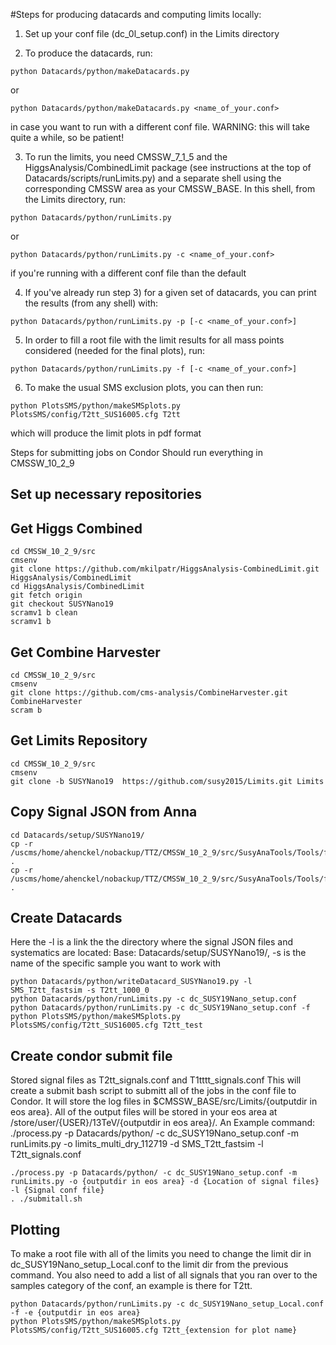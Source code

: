 #Steps for producing datacards and computing limits locally:
1) Set up your conf file (dc_0l_setup.conf) in the Limits directory

2) To produce the datacards, run:
```
python Datacards/python/makeDatacards.py
```
or
```
python Datacards/python/makeDatacards.py <name_of_your.conf>
```
in case you want to run with a different conf file. WARNING: this will take quite a while, so be patient!

3) To run the limits, you need CMSSW_7_1_5 and the HiggsAnalysis/CombinedLimit package (see instructions at the top of Datacards/scripts/runLimits.py) and a separate shell using the corresponding CMSSW area as your CMSSW_BASE. In this shell, from the Limits directory, run:
```
python Datacards/python/runLimits.py
```
or
```
python Datacards/python/runLimits.py -c <name_of_your.conf>
```
if you're running with a different conf file than the default

4) If you've already run step 3) for a given set of datacards, you can print the results (from any shell) with:
```
python Datacards/python/runLimits.py -p [-c <name_of_your.conf>]
```

5) In order to fill a root file with the limit results for all mass points considered (needed for the final plots), run:
```
python Datacards/python/runLimits.py -f [-c <name_of_your.conf>]
```

6) To make the usual SMS exclusion plots, you can then run:
```
python PlotsSMS/python/makeSMSplots.py PlotsSMS/config/T2tt_SUS16005.cfg T2tt
```
which will produce the limit plots in pdf format

Steps for submitting jobs on Condor
Should run everything in CMSSW_10_2_9

## Set up necessary repositories
## Get Higgs Combined
```
cd CMSSW_10_2_9/src
cmsenv
git clone https://github.com/mkilpatr/HiggsAnalysis-CombinedLimit.git HiggsAnalysis/CombinedLimit
cd HiggsAnalysis/CombinedLimit
git fetch origin
git checkout SUSYNano19
scramv1 b clean
scramv1 b
```

## Get Combine Harvester
```
cd CMSSW_10_2_9/src
cmsenv
git clone https://github.com/cms-analysis/CombineHarvester.git CombineHarvester
scram b
```

## Get Limits Repository
```
cd CMSSW_10_2_9/src
cmsenv
git clone -b SUSYNano19  https://github.com/susy2015/Limits.git Limits
```

## Copy Signal JSON from Anna
```
cd Datacards/setup/SUSYNano19/
cp -r /uscms/home/ahenckel/nobackup/TTZ/CMSSW_10_2_9/src/SusyAnaTools/Tools/fastsim_results/SMS_T2tt_fastsim .
cp -r /uscms/home/ahenckel/nobackup/TTZ/CMSSW_10_2_9/src/SusyAnaTools/Tools/fastsim_results/SMS_T1tttt_fastsim .
```

## Create Datacards
Here the -l is a link the the directory where the signal JSON files and systematics are located: Base: Datacards/setup/SUSYNano19/, -s is the name of the specific sample you want to work with
```
python Datacards/python/writeDatacard_SUSYNano19.py -l SMS_T2tt_fastsim -s T2tt_1000_0
python Datacards/python/runLimits.py -c dc_SUSY19Nano_setup.conf
python Datacards/python/runLimits.py -c dc_SUSY19Nano_setup.conf -f
python PlotsSMS/python/makeSMSplots.py PlotsSMS/config/T2tt_SUS16005.cfg T2tt_test
```

## Create condor submit file
Stored signal files as T2tt_signals.conf and T1tttt_signals.conf
This will create a submit bash script to submitt all of the jobs in the conf file to Condor. It will store the log files in $CMSSW_BASE/src/Limits/{outputdir in eos area}. All of the output files will be stored in your eos area at /store/user/{USER}/13TeV/{outputdir in eos area}/.
An Example command: 
./process.py -p Datacards/python/ -c dc_SUSY19Nano_setup.conf -m runLimits.py -o limits_multi_dry_112719 -d SMS_T2tt_fastsim -l T2tt_signals.conf
```
./process.py -p Datacards/python/ -c dc_SUSY19Nano_setup.conf -m runLimits.py -o {outputdir in eos area} -d {Location of signal files} -l {Signal conf file}
. ./submitall.sh
```
## Plotting
To make a root file with all of the limits you need to change the limit dir in dc_SUSY19Nano_setup_Local.conf to the limit dir from the previous command. You also need to add a list of all signals that you ran over to the samples category of the conf, an example is there for T2tt. 
```
python Datacards/python/runLimits.py -c dc_SUSY19Nano_setup_Local.conf -f -e {outputdir in eos area}
python PlotsSMS/python/makeSMSplots.py PlotsSMS/config/T2tt_SUS16005.cfg T2tt_{extension for plot name}
```
